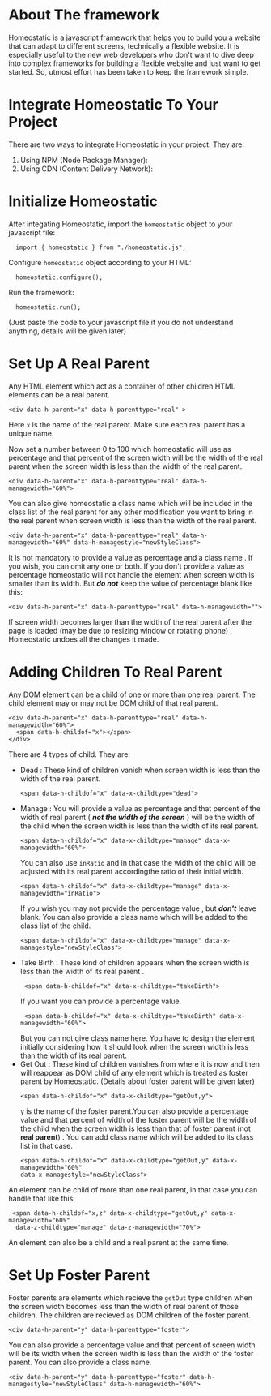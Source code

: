 
# About The framework
Homeostatic is a javascript framework that helps you to build you a website that can adapt to different screens, technically a flexible website. It is especially useful to the new web developers who don't want to dive deep into complex frameworks for building a flexible website and just want to get started. So, utmost effort has been taken to keep the framework simple.

# Integrate Homeostatic To Your Project
There are two ways to integrate Homeostatic in your project. They are:
 1. Using NPM (Node Package Manager):
 2. Using CDN (Content Delivery Network):

# Initialize Homeostatic
After integating Homeostatic, import the `homeostatic` object to your javascript file:


```
  import { homeostatic } from "./homeostatic.js";
```
Configure `homeostatic` object according to your HTML:

```
  homeostatic.configure();
```
Run the framework:

```
  homeostatic.run();
```
 (Just paste the code to your javascript file if you do not understand anything, details will be given later)

# Set Up A Real Parent
 Any HTML element which act as a container of other children HTML elements can be a real parent. 
 ```
 <div data-h-parent="x" data-h-parenttype="real" >
 ```
Here `x` is the name of the real parent. Make sure each real parent has a unique name.

Now set a number between 0 to 100 which homeostatic will use as percentage and that percent of the screen width will be the width of the real parent when the screen width is less than the width of the real parent. 
```
<div data-h-parent="x" data-h-parenttype="real" data-h-managewidth="60%">
```
You can also give homeostatic a class name which will be included in the class list of the real parent for any other modification you want to bring in the real parent when screen width is less than the width of the real parent.
```
<div data-h-parent="x" data-h-parenttype="real" data-h-managewidth="60%" data-h-managestyle="newStyleClass">
```
It is not mandatory to provide a value as percentage and a class name . If you wish, you can omit any one or both.
If you don't provide a value as percentage homeostatic will not handle the element when screen width is smaller than its width. 
But _**do not**_ keep the value of percentage blank like this:
```
<div data-h-parent="x" data-h-parenttype="real" data-h-managewidth="">
```
If screen width becomes larger than the width of the real parent after the page is loaded (may be due to resizing window or rotating phone) , Homeostatic undoes all the changes it made.
# Adding Children To Real Parent
Any DOM element can be a child of one or more than one real parent. The child element may or may not be DOM child of that real parent.
```
<div data-h-parent="x" data-h-parenttype="real" data-h-managewidth="60%">
  <span data-h-childof="x"></span>
</div>
```
There are 4 types of child. They are:
- Dead : These kind of children vanish when screen width is less than the width of 
  the real parent.
  ```
  <span data-h-childof="x" data-x-childtype="dead">
  ```
- Manage : You will provide a value as percentage and that percent of the width of 
  real parent ( _**not the width of the screen**_ ) will be the width of the child
  when the screen width is less than the width of its real parent.
  ```
  <span data-h-childof="x" data-x-childtype="manage" data-x-managewidth="60%">
  ```
  You can also use `inRatio` and in that case the width of the child will be
  adjusted with its real parent accordingthe ratio of their initial width.
  ```
  <span data-h-childof="x" data-x-childtype="manage" data-x-managewidth="inRatio">
  ```
  If you wish you may not provide the percentage value , but _**don't**_ leave 
  blank.
  You can also provide a class name which will be added to the class list of the 
  child.
  ```
  <span data-h-childof="x" data-x-childtype="manage" data-x- 
  managestyle="newStyleClass">
  ```
- Take Birth : These kind of children appears when the screen width is less than the 
  width of its real parent .
  ```
   <span data-h-childof="x" data-x-childtype="takeBirth">
  ```
  If you want you can provide a percentage value.
  ```
   <span data-h-childof="x" data-x-childtype="takeBirth" data-x-managewidth="60%">
  ```
  But you can not give class name here. You have to design the element initially 
  considering how it should look when the screen width is less than the width of 
  its real parent.
- Get Out : These kind of children vanishes from where it is now and then will 
  reappear as DOM child of any element which is treated as foster parent by 
  Homeostatic. (Details about foster parent will be given later)
  ```
  <span data-h-childof="x" data-x-childtype="getOut,y">
  ```
  `y` is the name of the foster parent.You can also provide a percentage value and 
  that percent of width of the foster parent will be the width of the child when 
  the screen width is less than that of foster parent (not **real parent**) . You 
  can add class name which will be added to its class list in that case. 
  ```
  <span data-h-childof="x" data-x-childtype="getOut,y" data-x-managewidth="60%" 
  data-x-managestyle="newStyleClass">
  ```
An element can be child of more than one real parent, in that case you can handle that like this:
```
 <span data-h-childof="x,z" data-x-childtype="getOut,y" data-x-managewidth="60%" 
  data-z-childtype="manage" data-z-managewidth="70%">
```
An element can also be a child and a real parent at the same time.
# Set Up Foster Parent 
Foster parents are elements which recieve the `getOut` type children when the screen width becomes less than the width of real parent of those children. The children are recieved as DOM children of the foster parent.
```
<div data-h-parent="y" data-h-parenttype="foster">
```
You can also provide a percentage value and that percent of screen width will be its width when the screen width is less than the width of the foster parent. You can also provide a class name.
```
<div data-h-parent="y" data-h-parenttype="foster" data-h-managestyle="newStyleClass" data-h-managewidth="60%">
```

  
  
    
